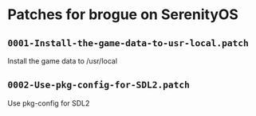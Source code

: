 # Patches for brogue on SerenityOS

## `0001-Install-the-game-data-to-usr-local.patch`

Install the game data to /usr/local


## `0002-Use-pkg-config-for-SDL2.patch`

Use pkg-config for SDL2


